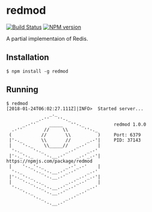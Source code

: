 # redmod

[![Build Status][travis-image]][travis-url]
[![NPM version][npm-image]][npm-url]

A partial implementaion of Redis.

## Installation

```shell
$ npm install -g redmod
```

## Running

```shell
$ redmod
[2018-01-24T06:02:27.111Z]|INFO>  Started server...
                _._
           _.-''   ''-._
      _.-''     _____   ''-._           redmod 1.0.0
  .-''        //     \\      ''-._
 (           //       \\          )     Port: 6379
 |'-._       \\       //      _.-'|     PID: 37143
 |    '-._    \\_____//   _.-'    |
  '-._    '-._        _.-'    _.-'
 |'-._'-._    '-.__.-'    _.-'_.-'|     https://npmjs.com/package/redmod
 |    '-._'-._        _.-'_.-'    |
  '-._    '-._'-.__.-'_.-'    _.-'
 |'-._'-._    '-.__.-'    _.-'_.-'|
 |    '-._'-._        _.-'_.-'    |
  '-._    '-._'-.__.-'_.-'    _.-'
      '-._    '-.__.-'    _.-'
          '-._        _.-'
              '-.__.-'
```

[travis-url]: https://travis-ci.org/joeledwards/redmod
[travis-image]: https://img.shields.io/travis/joeledwards/redmod/master.svg
[npm-url]: https://www.npmjs.com/package/redmod
[npm-image]: https://img.shields.io/npm/v/redmod.svg
